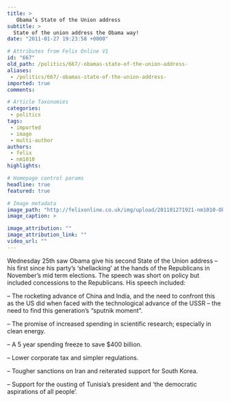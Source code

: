 ```yaml
---
title: >
   Obama’s State of the Union address
subtitle: >
  State of the union address the Obama way!
date: "2011-01-27 19:23:58 +0000"

# Attributes from Felix Online V1
id: "667"
old_path: /politics/667/-obamas-state-of-the-union-address-
aliases:
 - /politics/667/-obamas-state-of-the-union-address-
imported: true
comments:

# Article Taxonomies
categories:
 - politics
tags:
 - imported
 - image
 - multi-author
authors:
 - felix
 - nm1010
highlights:

# Homepage control params
headline: true
featured: true

# Image metadata
image_path: "http://felixonline.co.uk/img/upload/201101271921-nm1010-ObamaOba.jpg"
image_caption: >

image_attribution: ""
image_attribution_link: ""
video_url: ""
---
```


Wednesday 25th saw Obama give his second State of the Union address – his first since his party’s ‘shellacking’ at the hands of the Republicans in November’s mid term elections. The speech was short on policy but included concessions to the Republicans. His speech included:

– The rocketing advance of China and India, and the need to confront this as the US did when faced with the technological advance of the USSR – the need to find this generation’s “sputnik moment”.

– The promise of increased spending in scientific research; especially in clean energy.

– A 5 year spending freeze to save $400 billion.

– Lower corporate tax and simpler regulations.

– Tougher sanctions on Iran and reiterated support for South Korea.

– Support for the ousting of Tunisia’s president and ‘the democratic aspirations of all people’.
